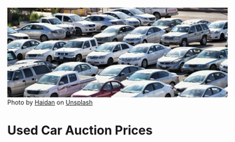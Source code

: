 ![car_lot img](images/car_lot3.jpg)
Photo by <a href="https://unsplash.com/@hydngallery?utm_content=creditCopyText&utm_medium=referral&utm_source=unsplash">Haidan</a> on <a href="https://unsplash.com/photos/white-sedan-on-the-road-XcKeOMDXM5U?utm_content=creditCopyText&utm_medium=referral&utm_source=unsplash">Unsplash</a>
# Used Car Auction Prices


